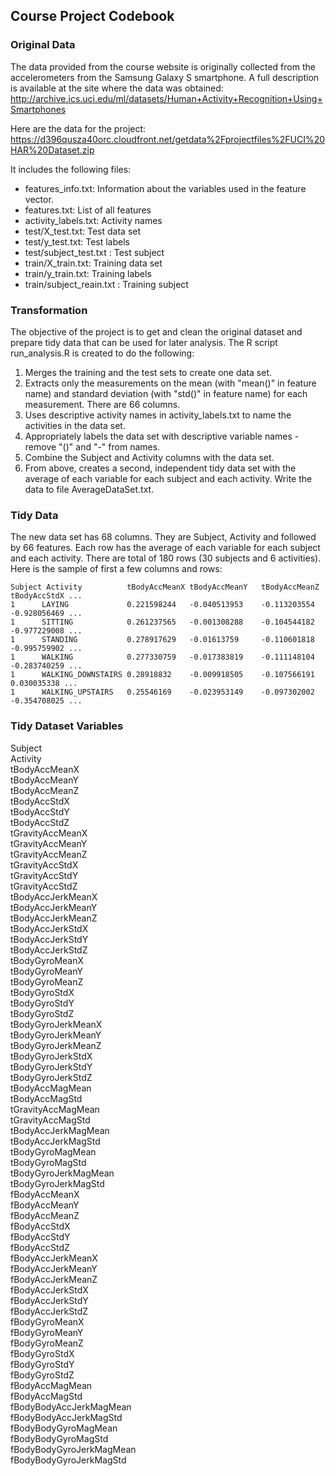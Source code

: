 ## Course Project Codebook

### Original Data
The data provided from the course website is originally collected from the accelerometers from the Samsung Galaxy S smartphone. 
A full description is available at the site where the data was obtained:
http://archive.ics.uci.edu/ml/datasets/Human+Activity+Recognition+Using+Smartphones

Here are the data for the project:
https://d396qusza40orc.cloudfront.net/getdata%2Fprojectfiles%2FUCI%20HAR%20Dataset.zip

It includes the following files:

* features_info.txt: Information about the variables used in the feature vector.
* features.txt: List of all features
* activity_labels.txt: Activity names
* test/X_test.txt: Test data set
* test/y_test.txt: Test labels
* test/subject_test.txt : Test subject
* train/X_train.txt: Training data set
* train/y_train.txt: Training labels
* train/subject_reain.txt : Training subject

### Transformation
The objective of the project is to get and clean the original dataset and prepare tidy data that can be used for later analysis. 
The R script run_analysis.R is created to do the following:

1. Merges the training and the test sets to create one data set.
2. Extracts only the measurements on the mean (with "mean()" in feature name) and standard deviation (with "std()" in feature name) for each measurement. There are 66 columns.
3. Uses descriptive activity names in activity_labels.txt to name the activities in the data set.
4. Appropriately labels the data set with descriptive variable names - remove "()" and "-" from names.
5. Combine the Subject and Activity columns with the data set. 
6. From above, creates a second, independent tidy data set with the average of each variable for each subject and each activity. Write the data to file AverageDataSet.txt.

### Tidy Data
The new data set has 68 columns. They are Subject, Activity and followed by 66 features. Each row has the average of each variable for each subject and each activity.
There are total of 180 rows (30 subjects and 6 activities). Here is the sample of first a few columns and rows:

	Subject	Activity	      tBodyAccMeanX	tBodyAccMeanY	tBodyAccMeanZ	tBodyAccStdX ...
	1	   LAYING	          0.221598244	-0.040513953	-0.113203554	-0.928056469 ...	
	1	   SITTING	          0.261237565	-0.001308288	-0.104544182	-0.977229008 ...	
	1	   STANDING	          0.278917629	-0.01613759	    -0.110601818	-0.995759902 ...	
	1	   WALKING	          0.277330759	-0.017383819	-0.111148104	-0.283740259 ...	
	1	   WALKING_DOWNSTAIRS 0.28918832	-0.009918505	-0.107566191	0.030035338	...
	1	   WALKING_UPSTAIRS	  0.25546169	-0.023953149	-0.097302002	-0.354708025 ...

### Tidy Dataset Variables
Subject  	
Activity    
tBodyAccMeanX  	
tBodyAccMeanY  
tBodyAccMeanZ  	
tBodyAccStdX  
tBodyAccStdY  	
tBodyAccStdZ  
tGravityAccMeanX  	
tGravityAccMeanY  
tGravityAccMeanZ  	
tGravityAccStdX  
tGravityAccStdY  	
tGravityAccStdZ  
tBodyAccJerkMeanX  	
tBodyAccJerkMeanY  
tBodyAccJerkMeanZ  	
tBodyAccJerkStdX  
tBodyAccJerkStdY  	
tBodyAccJerkStdZ  
tBodyGyroMeanX  	
tBodyGyroMeanY  
tBodyGyroMeanZ  
tBodyGyroStdX  
tBodyGyroStdY  	
tBodyGyroStdZ  
tBodyGyroJerkMeanX  	
tBodyGyroJerkMeanY  
tBodyGyroJerkMeanZ  	
tBodyGyroJerkStdX  
tBodyGyroJerkStdY  	
tBodyGyroJerkStdZ  
tBodyAccMagMean  	
tBodyAccMagStd  
tGravityAccMagMean  	
tGravityAccMagStd  
tBodyAccJerkMagMean  	
tBodyAccJerkMagStd  
tBodyGyroMagMean  	
tBodyGyroMagStd  
tBodyGyroJerkMagMean  	
tBodyGyroJerkMagStd  
fBodyAccMeanX  	
fBodyAccMeanY  
fBodyAccMeanZ  	
fBodyAccStdX  
fBodyAccStdY  	
fBodyAccStdZ  
fBodyAccJerkMeanX  	
fBodyAccJerkMeanY  
fBodyAccJerkMeanZ  	
fBodyAccJerkStdX  
fBodyAccJerkStdY  	
fBodyAccJerkStdZ  
fBodyGyroMeanX  
fBodyGyroMeanY  
fBodyGyroMeanZ  	
fBodyGyroStdX  
fBodyGyroStdY  	
fBodyGyroStdZ  
fBodyAccMagMean  
fBodyAccMagStd  
fBodyBodyAccJerkMagMean	  
fBodyBodyAccJerkMagStd  
fBodyBodyGyroMagMean  	
fBodyBodyGyroMagStd  
fBodyBodyGyroJerkMagMean  	
fBodyBodyGyroJerkMagStd  
